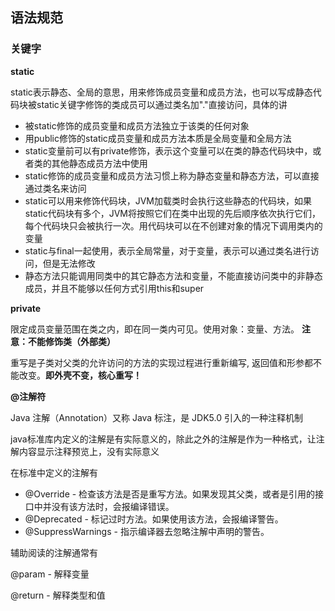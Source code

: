 ## 语法规范

### 关键字

**static**

static表示静态、全局的意思，用来修饰成员变量和成员方法，也可以写成静态代码块被static关键字修饰的类成员可以通过类名加"."直接访问，具体的讲

*  被static修饰的成员变量和成员方法独立于该类的任何对象
* 用public修饰的static成员变量和成员方法本质是全局变量和全局方法
* static变量前可以有private修饰，表示这个变量可以在类的静态代码块中，或者类的其他静态成员方法中使用
* static修饰的成员变量和成员方法习惯上称为静态变量和静态方法，可以直接通过类名来访问
* static可以用来修饰代码块，JVM加载类时会执行这些静态的代码块，如果static代码块有多个，JVM将按照它们在类中出现的先后顺序依次执行它们，每个代码块只会被执行一次。用代码块可以在不创建对象的情况下调用类内的变量
* static与final一起使用，表示全局常量，对于变量，表示可以通过类名进行访问，但是无法修改
* 静态方法只能调用同类中的其它静态方法和变量，不能直接访问类中的非静态成员，并且不能够以任何方式引用this和super

**private**

限定成员变量范围在类之内，即在同一类内可见。使用对象：变量、方法。 **注意：不能修饰类（外部类）**

重写是子类对父类的允许访问的方法的实现过程进行重新编写, 返回值和形参都不能改变。**即外壳不变，核心重写！**

**@注解符**

Java 注解（Annotation）又称 Java 标注，是 JDK5.0 引入的一种注释机制

java标准库内定义的注解是有实际意义的，除此之外的注解是作为一种格式，让注解内容显示注释预览上，没有实际意义

在标准中定义的注解有

- @Override - 检查该方法是否是重写方法。如果发现其父类，或者是引用的接口中并没有该方法时，会报编译错误。
- @Deprecated - 标记过时方法。如果使用该方法，会报编译警告。
- @SuppressWarnings - 指示编译器去忽略注解中声明的警告。

辅助阅读的注解通常有

@param - 解释变量

@return - 解释类型和值

